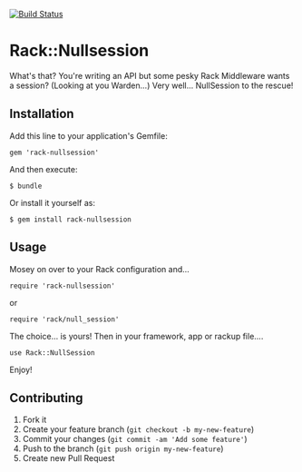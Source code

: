 [![Build Status](https://secure.travis-ci.org/JonRowe/rack-nullsession.png)](http://travis-ci.org/JonRowe/rack-nullsession)
# Rack::Nullsession

What's that? You're writing an API but some pesky Rack Middleware wants
a session? (Looking at you Warden...) Very well... NullSession to the
rescue!

## Installation

Add this line to your application's Gemfile:

    gem 'rack-nullsession'

And then execute:

    $ bundle

Or install it yourself as:

    $ gem install rack-nullsession

## Usage

Mosey on over to your Rack configuration and...

`require 'rack-nullsession'`

or

`require 'rack/null_session'`

The choice... is yours! Then in your framework, app or rackup file....

`use Rack::NullSession`

Enjoy!

## Contributing

1. Fork it
2. Create your feature branch (`git checkout -b my-new-feature`)
3. Commit your changes (`git commit -am 'Add some feature'`)
4. Push to the branch (`git push origin my-new-feature`)
5. Create new Pull Request
